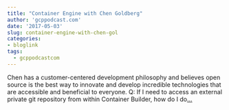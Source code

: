 ```yaml
---
title: "Container Engine with Chen Goldberg"
author: 'gcppodcast.com'
date: '2017-05-03'
slug: container-engine-with-chen-gol
categories:
- bloglink
tags:
  - gcppodcastcom
---
```


Chen has a customer-centered development philosophy and believes open source is the best way to innovate and develop incredible technologies that are accessible and beneficial to everyone. Q: If I need to access an external private git repository from within Container Builder, how do I do[... <i class="fas fa-external-link-alt"></i>](https://www.gcppodcast.com/post/episode-75-container-engine-with-chen-goldberg/)

